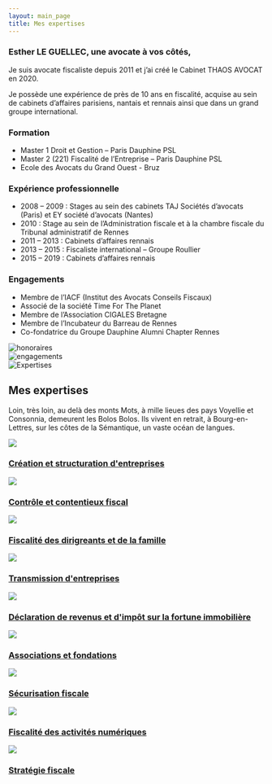 ```yaml
---
layout: main_page
title: Mes expertises
---
```

<div class="row text-justify dark">
  <div class="col-md-5 p-5">
    <h3>Esther LE GUELLEC, une avocate à vos côtés,</h3>
    <p>Je suis avocate fiscaliste depuis 2011 et j’ai créé le Cabinet THAOS AVOCAT en 2020.</p>
    <p>Je possède une expérience de près de 10 ans en fiscalité, acquise au sein de cabinets d’affaires parisiens, nantais et rennais ainsi que dans un grand groupe international.</p>
    <h3>Formation</h3>
    <ul>
      <li>Master 1 Droit et Gestion – Paris Dauphine PSL</li>
      <li>Master 2 (221) Fiscalité de l’Entreprise – Paris Dauphine PSL</li>
      <li>Ecole des Avocats du Grand Ouest - Bruz</li>
    </ul>
    <h3>Expérience professionnelle</h3>
    <ul>
      <li>2008 – 2009 : Stages au sein des cabinets TAJ Sociétés d’avocats (Paris) et EY société d’avocats (Nantes)</li>
      <li>2010 : Stage au sein de l’Administration fiscale et à la chambre fiscale du Tribunal administratif de Rennes</li>
      <li>2011 – 2013 : Cabinets d’affaires rennais</li>
      <li>2013 – 2015 : Fiscaliste international – Groupe Roullier</li>
      <li>2015 – 2019 : Cabinets d’affaires rennais</li>
    </ul>
    <h3>Engagements</h3>
    <ul>
      <li>Membre de l’IACF (Institut des Avocats Conseils Fiscaux)</li>
      <li>Associé de la société Time For The Planet</li>
      <li>Membre de l’Association CIGALES Bretagne</li>
      <li>Membre de l’Incubateur du Barreau de Rennes</li>
      <li>Co-fondatrice du Groupe Dauphine Alumni Chapter Rennes</li>
    </ul>
  </div>
  <div class="col-md-2 p-5">
    <div class="row">
      <div class="col-6 col-sm-6 col-md-12 pb-3">
        <img src="{{ site.baseurl }}/images/honoraires.svg" alt="honoraires">
      </div>
      <div class="col-6 col-sm-6 col-md-12">
        <img src="{{ site.baseurl }}/images/engagements.svg" alt="engagements">
      </div>
    </div>
  </div>
  <div class="col-md-5 p-0">
    <img src="{{ site.baseurl }}/images/giammarco-boscaro-zeH-ljawHtg-unsplash-crop.jpg" alt="Expertises" class="content-picture">
  </div>
</div>
<div class="row text-justify">
  <div class="col-md-3"></div>
  <div class="col-md-6 p-4">
    <h2 class="text-right">Mes expertises</h2>
    <p>Loin, très loin, au delà des monts Mots, à mille lieues des pays Voyellie et Consonnia, demeurent les Bolos Bolos. Ils vivent en retrait, à Bourg-en-Lettres, sur les côtes de la Sémantique, un vaste océan de langues.</p>
  </div>
  <div class="col-md-3"></div>
</div>
<div class="row p-md-5 m-md-5">
  <div class="col-lg-4 col-md-6 box creation align-middle p-5">
    <a href="{{ site.baseurl }}/expertises/creation_structuration_entreprises.html">
      <img src="{{ site.baseurl }}/images/Creation et structuration d entreprise.svg">
      <h3 class="pt-3">Création et structuration d'entreprises</h3>
    </a>
  </div>
  <div class="col-lg-4 col-md-6 box controle align-middle p-5">
    <a href="{{ site.baseurl }}/expertises/controle_contentieux_fiscal.html">
      <img src="{{ site.baseurl }}/images/Controle et contentieux fiscal.svg">
      <h3 class="pt-3">Contrôle et contentieux fiscal</h3>
    </a>
  </div>
  <div class="col-lg-4 col-md-6 box dirigeants align-middle p-5">
    <a href="{{ site.baseurl }}/expertises/fiscalite_dirigeants_famille.html">
      <img src="{{ site.baseurl }}/images/Fiscalite des dirigeants et de la famille.svg">
      <h3 class="pt-3">Fiscalité des dirigreants et de la famille</h3>
    </a>
  </div>
  <div class="col-lg-4 col-md-6 box transmission align-middle p-5">
    <a href="{{ site.baseurl }}/expertises/transmission_entreprises.html">
      <img src="{{ site.baseurl }}/images/Transmission dâentreprise.svg">
      <h3 class="pt-3">Transmission d'entreprises</h3>
    </a>
  </div>
  <div class="col-lg-4 col-md-6 box declaration align-middle p-5">
    <a href="{{ site.baseurl }}/expertises/declarations_revenus_ifi.html">
      <img src="{{ site.baseurl }}/images/Declarations de revenus et impot sur la fortune immobilier.svg">
      <h3 class="pt-3">Déclaration de revenus et d'impôt sur la fortune immobilière</h3>
    </a>
  </div>
  <div class="col-lg-4 col-md-6 box associations align-middle p-5">
    <a href="{{ site.baseurl }}/expertises/associations_et_fondations.html">
      <img src="{{ site.baseurl }}/images/Associations.svg">
      <h3 class="pt-3">Associations et fondations</h3>
    </a>
  </div>
  <div class="col-lg-4 col-md-6 box securisation align-middle p-5">
    <a href="{{ site.baseurl }}/expertises/securisation_fiscale.html">
      <img src="{{ site.baseurl }}/images/picto securisation@2x.png">
      <h3 class="pt-3">Sécurisation fiscale</h3>
    </a>
  </div>
  <div class="col-lg-4 col-md-6 box fiscalite align-middle p-5">
    <a href="{{ site.baseurl }}/expertises/fiscalite_activites_numeriques.html">
      <img src="{{ site.baseurl }}/images/picto fiscalite 4.0@2x.png">
      <h3 class="pt-3">Fiscalité des activités numériques</h3>
    </a>
  </div>
  <div class="col-lg-4 col-md-6 box strategie align-middle p-5">
    <a href="{{ site.baseurl }}/expertises/strategie_fiscale.html">
      <img src="{{ site.baseurl }}/images/picto strategie ficale@2x.png">
      <h3 class="pt-3">Stratégie fiscale</h3>
    </a>
  </div>
</div>